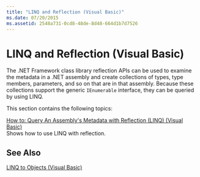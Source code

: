 ```yaml
---
title: "LINQ and Reflection (Visual Basic)"
ms.date: 07/20/2015
ms.assetid: 2548a731-0cd8-48de-8d48-664d1b7d7526
---
```

# LINQ and Reflection (Visual Basic)
The .NET Framework class library reflection APIs can be used to examine the metadata in a .NET assembly and create collections of types, type members, parameters, and so on that are in that assembly. Because these collections support the generic `IEnumerable` interface, they can be queried by using LINQ.  
  
 This section contains the following topics:  
  
 [How to: Query An Assembly's Metadata with Reflection (LINQ) (Visual Basic)](../../../../visual-basic/programming-guide/concepts/linq/how-to-query-an-assembly-s-metadata-with-reflection-linq.md)  
 Shows how to use LINQ with reflection.  
  
## See Also  
 [LINQ to Objects (Visual Basic)](../../../../visual-basic/programming-guide/concepts/linq/linq-to-objects.md)
